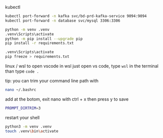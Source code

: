 kubectl
```sh
kubectl port-forward -n kafka svc/bd-prd-kafka-service 9094:9094
kubectl port-forward -n database svc/mysql 3306:3306
```

```sh
python -m venv .venv
.venv\Scripts\activate
python -m pip install --upgrade pip
pip install -r requirements.txt
```

```sh
.venv\Scripts\activate
pip freeze > requirements.txt
```

linux / wsl
to open vscode in wsl just open vs code, type `wsl` in the terminal than type `code .`

tip: you can trim your command line path with
```sh
nano ~/.bashrc
```
add at the botom, exit nano with ctrl + x then press y to save
```sh
PROMPT_DIRTRIM=3
```
restart your shell
```sh
python3 -m venv .venv
touch .venv\bin\activate
```